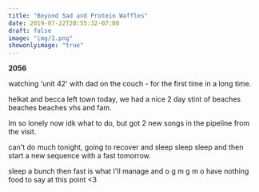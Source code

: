 ```yaml
---
title: "Beyond Sad and Protein Waffles"
date: 2019-07-22T20:55:32-07:00
draft: false
image: "img/1.png"
showonlyimage: "true"
---
```


**2056**

watching 'unit 42' with dad on the couch  - for the first time in a long time.

helkat and becca left town today, we had a nice 2 day stint of beaches beaches beaches vhs and fam.

Im so lonely now idk what to do, but got 2 new songs in the pipeline from the visit.

can't do much tonight, going to recover and sleep sleep sleep and then start a new sequence with a fast tomorrow.

sleep a bunch then fast is what I'll manage and o g m g m o have nothing food to say at this point <3
